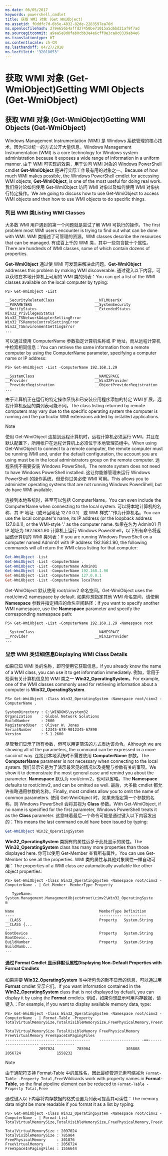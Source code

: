 ```yaml
---
ms.date: 06/05/2017
keywords: powershell,cmdlet
title: 获取 WMI 对象 (Get WmiObject)
ms.assetid: f0ddfc7d-6b5e-4832-82de-2283597ea70d
ms.openlocfilehash: 279e656b4affd27450be71015a5d6bd21af9f7ad
ms.sourcegitcommit: a9aa5e8d0fab0cbb3e4e6cff0e3ca8c0339ab4e6
ms.translationtype: HT
ms.contentlocale: zh-CN
ms.lasthandoff: 04/27/2018
ms.locfileid: "32018053"
---
```

# <a name="getting-wmi-objects-get-wmiobject"></a><span data-ttu-id="0864a-103">获取 WMI 对象 (Get-WmiObject)</span><span class="sxs-lookup"><span data-stu-id="0864a-103">Getting WMI Objects (Get-WmiObject)</span></span>

## <a name="getting-wmi-objects-get-wmiobject"></a><span data-ttu-id="0864a-104">获取 WMI 对象 (Get-WmiObject)</span><span class="sxs-lookup"><span data-stu-id="0864a-104">Getting WMI Objects (Get-WmiObject)</span></span>

<span data-ttu-id="0864a-105">Windows Management Instrumentation (WMI) 是 Windows 系统管理的核心技术，因为它以统一的方式公开大量信息。</span><span class="sxs-lookup"><span data-stu-id="0864a-105">Windows Management Instrumentation (WMI) is a core technology for Windows system administration because it exposes a wide range of information in a uniform manner.</span></span> <span data-ttu-id="0864a-106">由于 WMI 可实现的效果，用于访问 WMI 对象的 Windows PowerShell cmdlet **Get-WmiObject** 是进行实际工作最有用的对象之一。</span><span class="sxs-lookup"><span data-stu-id="0864a-106">Because of how much WMI makes possible, the Windows PowerShell cmdlet for accessing WMI objects, **Get-WmiObject**, is one of the most useful for doing real work.</span></span> <span data-ttu-id="0864a-107">我们将讨论如何使用 Get-WmiObject 访问 WMI 对象以及如何使用 WMI 对象执行特定操作。</span><span class="sxs-lookup"><span data-stu-id="0864a-107">We are going to discuss how to use Get-WmiObject to access WMI objects and then how to use WMI objects to do specific things.</span></span>

### <a name="listing-wmi-classes"></a><span data-ttu-id="0864a-108">列出 WMI 类</span><span class="sxs-lookup"><span data-stu-id="0864a-108">Listing WMI Classes</span></span>

<span data-ttu-id="0864a-109">大多数 WMI 用户遇到的第一个问题就是尝试了解 WMI 可执行的操作。</span><span class="sxs-lookup"><span data-stu-id="0864a-109">The first problem most WMI users encounter is trying to find out what can be done with WMI.</span></span> <span data-ttu-id="0864a-110">WMI 类描述了可管理的资源。</span><span class="sxs-lookup"><span data-stu-id="0864a-110">WMI classes describe the resources that can be managed.</span></span> <span data-ttu-id="0864a-111">有成百上千的 WMI 类，其中一些包含数十个属性。</span><span class="sxs-lookup"><span data-stu-id="0864a-111">There are hundreds of WMI classes, some of which contain dozens of properties.</span></span>

<span data-ttu-id="0864a-112">**Get-WmiObject** 通过使 WMI 可发现来解决此问题。</span><span class="sxs-lookup"><span data-stu-id="0864a-112">**Get-WmiObject** addresses this problem by making WMI discoverable.</span></span> <span data-ttu-id="0864a-113">通过键入以下内容，可以获取在本地计算机上可用的 WMI 类的列表：</span><span class="sxs-lookup"><span data-stu-id="0864a-113">You can get a list of the WMI classes available on the local computer by typing:</span></span>

```
PS> Get-WmiObject -List

__SecurityRelatedClass                  __NTLMUser9X
__PARAMETERS                            __SystemSecurity
__NotifyStatus                          __ExtendedStatus
Win32_PrivilegesStatus                  Win32_TSNetworkAdapterSettingError
Win32_TSRemoteControlSettingError       Win32_TSEnvironmentSettingError
...
```

<span data-ttu-id="0864a-114">可以通过使用 ComputerName 参数指定计算机名称或 IP 地址，而从远程计算机中检索相同信息：</span><span class="sxs-lookup"><span data-stu-id="0864a-114">You can retrieve the same information from a remote computer by using the ComputerName parameter, specifying a computer name or IP address:</span></span>

```
PS> Get-WmiObject -List -ComputerName 192.168.1.29

__SystemClass                           __NAMESPACE
__Provider                              __Win32Provider
__ProviderRegistration                  __ObjectProviderRegistration
...
```

<span data-ttu-id="0864a-115">由于计算机正在运行的特定操作系统和已安装应用程序添加的特定 WMI 扩展，远程计算机返回的类列表可能不同。</span><span class="sxs-lookup"><span data-stu-id="0864a-115">The class listing returned by remote computers may vary due to the specific operating system the computer is running and the particular WMI extensions added by installed applications.</span></span>

> [!NOTE]
> <span data-ttu-id="0864a-116">使用 Get-WmiObject 连接到远程计算机时，远程计算机必须运行 WMI，并且在默认配置下，所用帐户在远程计算机上必须位于本地管理员组中。</span><span class="sxs-lookup"><span data-stu-id="0864a-116">When using Get-WmiObject to connect to a remote computer, the remote computer must be running WMI and, under the default configuration, the account you are using must be in the local administrators group on the remote computer.</span></span> <span data-ttu-id="0864a-117">远程系统不需要安装 Windows PowerShell。</span><span class="sxs-lookup"><span data-stu-id="0864a-117">The remote system does not need to have Windows PowerShell installed.</span></span> <span data-ttu-id="0864a-118">这让你能够管理未运行 Windows PowerShell 的操作系统，但爱你过务必使 WMI 可用。</span><span class="sxs-lookup"><span data-stu-id="0864a-118">This allows you to administer operating systems that are not running Windows PowerShell, but do have WMI available.</span></span>

<span data-ttu-id="0864a-119">连接到本地系统时，甚至可以包括 ComputerName。</span><span class="sxs-lookup"><span data-stu-id="0864a-119">You can even include the ComputerName when connecting to the local system.</span></span> <span data-ttu-id="0864a-120">可以将本地计算机的名称、其 IP 地址（或环回地址 127.0.0.1） 或 WMI 样式“.”作为计算机名。</span><span class="sxs-lookup"><span data-stu-id="0864a-120">You can use the local computer's name, its IP address (or the loopback address 127.0.0.1), or the WMI-style '.' as the computer name.</span></span> <span data-ttu-id="0864a-121">如果在名为 Admin01 且 IP 地址为 192.168.1.90 计算机上运行 Windows PowerShell，以下所有命令将返回该计算机的 WMI 类列表：</span><span class="sxs-lookup"><span data-stu-id="0864a-121">If you are running Windows PowerShell on a computer named Admin01 with IP address 192.168.1.90, the following commands will all return the WMI class listing for that computer:</span></span>

```powershell
Get-WmiObject -List
Get-WmiObject -List -ComputerName .
Get-WmiObject -List -ComputerName Admin01
Get-WmiObject -List -ComputerName 192.168.1.90
Get-WmiObject -List -ComputerName 127.0.0.1
Get-WmiObject -List -ComputerName localhost
```

<span data-ttu-id="0864a-122">Get-WmiObject 默认使用 root/cimv2 命名空间。</span><span class="sxs-lookup"><span data-stu-id="0864a-122">Get-WmiObject uses the root/cimv2 namespace by default.</span></span> <span data-ttu-id="0864a-123">如果你想指定其他 WMI 命名空间，请使用 **Namespace** 参数并指定相应的命名空间路径：</span><span class="sxs-lookup"><span data-stu-id="0864a-123">If you want to specify another WMI namespace, use the **Namespace** parameter and specify the corresponding namespace path:</span></span>

```
PS> Get-WmiObject -List -ComputerName 192.168.1.29 -Namespace root

__SystemClass                           __NAMESPACE
__Provider                              __Win32Provider
...
```

### <a name="displaying-wmi-class-details"></a><span data-ttu-id="0864a-124">显示 WMI 类详细信息</span><span class="sxs-lookup"><span data-stu-id="0864a-124">Displaying WMI Class Details</span></span>

<span data-ttu-id="0864a-125">如果已知 WMI 类的名称，即可使用它获取信息。</span><span class="sxs-lookup"><span data-stu-id="0864a-125">If you already know the name of a WMI class, you can use it to get information immediately.</span></span> <span data-ttu-id="0864a-126">例如，常用于检索有关计算机信息的 WMI 类之一 **Win32_OperatingSystem**。</span><span class="sxs-lookup"><span data-stu-id="0864a-126">For example, one of the WMI classes commonly used for retrieving information about a computer is **Win32_OperatingSystem**.</span></span>

```
PS> Get-WmiObject -Class Win32_OperatingSystem -Namespace root/cimv2 -ComputerName .

SystemDirectory : C:\WINDOWS\system32
Organization    : Global Network Solutions
BuildNumber     : 2600
RegisteredUser  : Oliver W. Jones
SerialNumber    : 12345-678-9012345-67890
Version         : 5.1.2600
```

<span data-ttu-id="0864a-127">尽管我们显示了所有参数，但可以用更简洁的方式表达该命令。</span><span class="sxs-lookup"><span data-stu-id="0864a-127">Although we are showing all of the parameters, the command can be expressed in a more succinct way.</span></span> <span data-ttu-id="0864a-128">连接到本地系统时不需要使用 **ComputerName** 参数。</span><span class="sxs-lookup"><span data-stu-id="0864a-128">The **ComputerName** parameter is not necessary when connecting to the local system.</span></span> <span data-ttu-id="0864a-129">我们显示它是为了演示最常见的情况以及提醒与参数有关的事项。</span><span class="sxs-lookup"><span data-stu-id="0864a-129">We show it to demonstrate the most general case and remind you about the parameter.</span></span> <span data-ttu-id="0864a-130">**Namespace** 默认为 root/cimv2，也可以省略。</span><span class="sxs-lookup"><span data-stu-id="0864a-130">The **Namespace** defaults to root/cimv2, and can be omitted as well.</span></span> <span data-ttu-id="0864a-131">最后，大多数 cmdlet 都允许省略通用参数的名称。</span><span class="sxs-lookup"><span data-stu-id="0864a-131">Finally, most cmdlets allow you to omit the name of common parameters.</span></span> <span data-ttu-id="0864a-132">使用 Get-WmiObject 时，如果未指定第一个参数的名称，则 Windows PowerShell 会将其视为 **Class** 参数。</span><span class="sxs-lookup"><span data-stu-id="0864a-132">With Get-WmiObject, if no name is specified for the first parameter, Windows PowerShell treats it as the **Class** parameter.</span></span> <span data-ttu-id="0864a-133">这意味着最后一个命令可能是通过键入以下内容发出的：</span><span class="sxs-lookup"><span data-stu-id="0864a-133">This means the last command could have been issued by typing:</span></span>

```powershell
Get-WmiObject Win32_OperatingSystem
```

<span data-ttu-id="0864a-134">**Win32_OperatingSystem** 类拥有的属性远多于此处显示的属性。</span><span class="sxs-lookup"><span data-stu-id="0864a-134">The **Win32_OperatingSystem** class has many more properties than those displayed here.</span></span> <span data-ttu-id="0864a-135">你可以使用 Get-Member 查看所有属性。</span><span class="sxs-lookup"><span data-stu-id="0864a-135">You can use Get-Member to see all the properties.</span></span> <span data-ttu-id="0864a-136">WMI 类的属性与其他对象属性一样自动可用：</span><span class="sxs-lookup"><span data-stu-id="0864a-136">The properties of a WMI class are automatically available like other object properties:</span></span>

```
PS> Get-WmiObject -Class Win32_OperatingSystem -Namespace root/cimv2 -ComputerName . | Get-Member -MemberType Property

   TypeName: System.Management.ManagementObject#root\cimv2\Win32_OperatingSyste
m

Name                                      MemberType Definition
----                                      ---------- ----------
__CLASS                                   Property   System.String __CLASS {...
...
BootDevice                                Property   System.String BootDevic...
BuildNumber                               Property   System.String BuildNumb...
...
```

#### <a name="displaying-non-default-properties-with-format-cmdlets"></a><span data-ttu-id="0864a-137">通过 Format Cmdlet 显示非默认属性</span><span class="sxs-lookup"><span data-stu-id="0864a-137">Displaying Non-Default Properties with Format Cmdlets</span></span>

<span data-ttu-id="0864a-138">如果需要 **Win32_OperatingSystem** 类中所包含的默不显示的信息，可以通过用 **Format** cmdlet 显示它们。</span><span class="sxs-lookup"><span data-stu-id="0864a-138">If you want information contained in the **Win32_OperatingSystem** class that is not displayed by default, you can display it by using the **Format** cmdlets.</span></span> <span data-ttu-id="0864a-139">例如，如果你想显示可用内存数据，请键入：</span><span class="sxs-lookup"><span data-stu-id="0864a-139">For example, if you want to display available memory data, type:</span></span>

```
PS> Get-WmiObject -Class Win32_OperatingSystem -Namespace root/cimv2 -ComputerName . | Format-Table -Property TotalVirtualMemorySize,TotalVisibleMemorySize,FreePhysicalMemory,FreeVirtualMemory,FreeSpaceInPagingFiles

TotalVirtualMemorySize TotalVisibleMemory FreePhysicalMemory FreeVirtualMemory FreeSpaceInPagingFiles
---------------------- ---------------    ------------------ -==--------------------- ---------------
               2097024          785904                305808           2056724                1558232
```

> [!NOTE]
> <span data-ttu-id="0864a-140">由于通配符支持 Format-Table 中的属性名，因此最终管道元素可缩减为 `Format-Table -Property Total,Free`</span><span class="sxs-lookup"><span data-stu-id="0864a-140">Wildcards work with property names in **Format-Table**, so the final pipeline element can be reduced to `Format-Table -Property Total,Free`</span></span>

<span data-ttu-id="0864a-141">通过键入以下内容将内存数据的格式设置为列表可提高其可读性：</span><span class="sxs-lookup"><span data-stu-id="0864a-141">The memory data might be more readable if you format it as a list by typing:</span></span>

```
PS> Get-WmiObject -Class Win32_OperatingSystem -Namespace root/cimv2 -ComputerName . | Format-List TotalVirtualMemorySize,TotalVisibleMemorySize,FreePhysicalMemory,FreeVirtualMemory,FreeSpaceInPagingFiles

TotalVirtualMemorySize : 2097024
TotalVisibleMemorySize : 785904
FreePhysicalMemory     : 301876
FreeVirtualMemory      : 2056724
FreeSpaceInPagingFiles : 1556644
```
